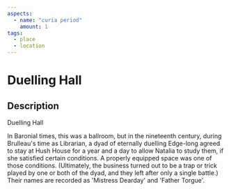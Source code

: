 ```yaml
---
aspects: 
  - name: "curia period"
    amount: 1
tags:
  - place
  - location
---
```


# Duelling Hall

## Description
Duelling Hall

In Baronial times, this was a ballroom, but in the nineteenth century, during Brulleau's time as Librarian, a dyad of eternally duelling Edge-long agreed to stay at Hush House for a year and a day to allow Natalia to study them, if she satisfied certain conditions. A properly equipped space was one of those conditions. (Ultimately, the business turned out to be a trap or trick played by one or both of the dyad, and they left after only a single battle.) Their names are recorded as 'Mistress Dearday' and 'Father Torgue'.